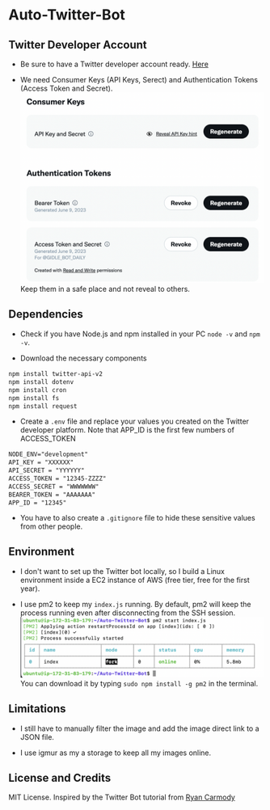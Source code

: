 # Auto-Twitter-Bot

## Twitter Developer Account
- Be sure to have a Twitter developer account ready. [Here](https://developer.twitter.com/en/portal/dashboard)

- We need Consumer Keys (API Keys, Serect) and Authentication Tokens (Access Token and Secret).
![Keys](./note/keys.png) Keep them in a safe place and not reveal to others.

## Dependencies
- Check if you have Node.js and npm installed in your PC
`node -v` and `npm -v`.

- Download the necessary components
```
npm install twitter-api-v2
npm install dotenv
npm install cron
npm install fs
npm install request
```

- Create a `.env` file and replace your values you created on the Twitter developer platform. Note that APP_ID is the first few numbers of ACCESS_TOKEN
```
NODE_ENV="development"
API_KEY = "XXXXXX"
API_SECRET = "YYYYYY"
ACCESS_TOKEN = "12345-ZZZZ"
ACCESS_SECRET = "WWWWWWW"
BEARER_TOKEN = "AAAAAAA"
APP_ID = "12345"
```

- You have to also create a `.gitignore` file to hide these sensitive values from other people.

## Environment
- I don't want to set up the Twitter bot locally, so I build a Linux environment inside a EC2 instance of AWS (free tier, free for the first year).

- I use pm2 to keep my `index.js` running. By default, pm2 will keep the process running even after disconnecting from the SSH session. 
![pm2](./note/pm2.png)
You can download it by typing `sudo npm install -g pm2` in the terminal.

## Limitations
- I still have to manually filter the image and add the image direct link to a JSON file.

- I use igmur as my a storage to keep all my images online.

## License and Credits
MIT License. Inspired by the Twitter Bot tutorial from [Ryan Carmody](https://www.ryancarmody.dev/about)
